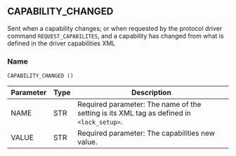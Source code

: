 ## CAPABILITY\_CHANGED

Sent when a capability changes; or when requested by the protocol driver command `REQUEST_CAPABILITES`, and a capability has changed from what is defined in the driver capabilities XML


### Name

`CAPABILITY_CHANGED ()`


| Parameter | Type | Description                                                                              |
| --------- | ---- | ---------------------------------------------------------------------------------------- |
| NAME      | STR  | Required parameter: The name of the setting is its XML tag as defined in `<lock_setup>`. |
| VALUE     | STR  | Required parameter: The capabilities new value.                                          |
